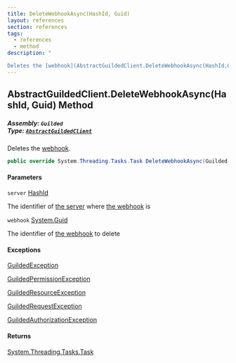 ```yaml
---
title: DeleteWebhookAsync(HashId, Guid)
layout: references
section: references
tags:
  - references
  - method
description: "

Deletes the [webhook](AbstractGuildedClient.DeleteWebhookAsync(HashId,Guid)#Guilded.AbstractGuildedClient.DeleteWebhookAsync(Guilded.Base.HashId,Guid).webhook 'Guilded.AbstractGuildedClient.DeleteWebhookAsync(Guilded.Base.HashId, Guid).webhook')."
---
```


## AbstractGuildedClient.DeleteWebhookAsync(HashId, Guid) Method
##### **Assembly:** `Guilded`<br/>**Type:** [`AbstractGuildedClient`](AbstractGuildedClient 'Guilded.AbstractGuildedClient')

Deletes the [webhook](AbstractGuildedClient.DeleteWebhookAsync(HashId,Guid)#Guilded.AbstractGuildedClient.DeleteWebhookAsync(Guilded.Base.HashId,Guid).webhook 'Guilded.AbstractGuildedClient.DeleteWebhookAsync(Guilded.Base.HashId, Guid).webhook').

```csharp
public override System.Threading.Tasks.Task DeleteWebhookAsync(Guilded.Base.HashId server, Guid webhook);
```
#### Parameters

<a name='Guilded.AbstractGuildedClient.DeleteWebhookAsync(Guilded.Base.HashId,Guid).server'></a>

`server` [HashId](HashId 'Guilded.Base.HashId')

The identifier of [the server](Server 'Guilded.Base.Servers.Server') where [the webhook](Webhook 'Guilded.Base.Servers.Webhook') is

<a name='Guilded.AbstractGuildedClient.DeleteWebhookAsync(Guilded.Base.HashId,Guid).webhook'></a>

`webhook` [System.Guid](https://docs.microsoft.com/en-us/dotnet/api/System.Guid 'System.Guid')

The identifier of [the webhook](Webhook 'Guilded.Base.Servers.Webhook') to delete

#### Exceptions

[GuildedException](GuildedException 'Guilded.Base.GuildedException')

[GuildedPermissionException](GuildedPermissionException 'Guilded.Base.GuildedPermissionException')

[GuildedResourceException](GuildedResourceException 'Guilded.Base.GuildedResourceException')

[GuildedRequestException](GuildedRequestException 'Guilded.Base.GuildedRequestException')

[GuildedAuthorizationException](GuildedAuthorizationException 'Guilded.Base.GuildedAuthorizationException')

#### Returns
[System.Threading.Tasks.Task](https://docs.microsoft.com/en-us/dotnet/api/System.Threading.Tasks.Task 'System.Threading.Tasks.Task')